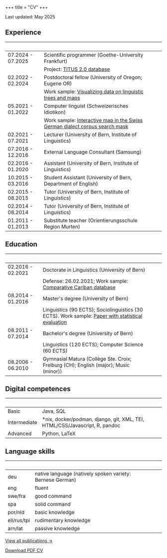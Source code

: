 +++
title = "CV"
+++

Last updated: May 2025

## Experience

| &nbsp; | &nbsp; | &nbsp; | &nbsp; |
|--------------|-------|---------|-
| 07.2024 - 07.2025 | Scientific programmer (Goethe-University Frankfurt) | &nbsp; | &nbsp; |
| &nbsp; | Project: [TITUS 2.0 database](https://titus2.uni-frankfurt.de/) | &nbsp; | &nbsp; |
| 02.2022 - 02.2024 | Postdoctoral fellow (University of Oregon; Eugene OR) | &nbsp; | &nbsp; |
| &nbsp; | Work sample: [Visualizing data on linguistic trees and maps](https://lingtreemaps.readthedocs.io/en/latest/examples.html) | &nbsp; | &nbsp; |
| 05.2021 - 01.2022 | Computer linguist (Schweizerisches Idiotikon) | &nbsp; | &nbsp; |
| &nbsp; | Work sample: [Interactive map in the Swiss German dialect corpus search mask](https://chmk.ch/de/) | &nbsp; | &nbsp; |
| 02.2021 - 07.2021 | Lecturer (University of Bern, Institute of Linguistics) | &nbsp; | &nbsp; |
| 07.2016 - 12.2016 | External Language Consultant (Samsung) | &nbsp; | &nbsp; |
| 02.2016 - 01.2020 | Assistant (University of Bern, Institute of Linguistics) | &nbsp; | &nbsp; |
| 10.2015 - 03.2016 | Student Assistant (University of Bern, Department of English) | &nbsp; | &nbsp; |
| 02.2015 - 08.2015 | Tutor (University of Bern, Institute of Linguistics) | &nbsp; | &nbsp; |
| 02.2014 - 08.2014 | Tutor (University of Bern, Institute of Linguistics) | &nbsp; | &nbsp; |
| 01.2011 - 01.2013 | Substitute teacher (Orientierungsschule Region Murten) | &nbsp; | &nbsp; |

## Education

| &nbsp; | &nbsp; | &nbsp; | &nbsp; |
|--------------|-------|---------|-
| 02.2016 - 02.2021 | Doctorate in Linguistics (University of Bern) | &nbsp; | &nbsp; |
| &nbsp; | Defense: 26.02.2021; Work sample: [Comparative Cariban database](https://cariban.clld.org/) | &nbsp; | &nbsp; |
| 08.2014 - 01.2016 | Master's degree (University of Bern) | &nbsp; | &nbsp; |
| &nbsp; | Linguistics (90 ECTS); Sociolinguistics (30 ECTS). Work sample: [Paper with statistical evaluation](https://e.pcloud.link/publink/show?code=XZ7QS9ZfUJrWJzOpAhMr4Xy2C5OoSSLgKfy) | &nbsp; | &nbsp; |
| 08.2011 - 07.2014 | Bachelor's degree (University of Bern) | &nbsp; | &nbsp; |
| &nbsp; | Linguistics (120 ECTS); Computer Science (60 ECTS) | &nbsp; | &nbsp; |
| 08.2006 - 06.2010 | Gymnasial Matura (Collège Ste. Croix; Freiburg (CH); English (major); Music (minor)) | &nbsp; | &nbsp; |

## Digital competences

| &nbsp; | &nbsp; | &nbsp; | &nbsp; |
|--------------|-------|---------|-
| Basic | Java, SQL | &nbsp; | &nbsp; |
| Intermediate | *nix, docker/podman, django, git, XML, TEI, HTML/CSS/Javascript, R, pandoc | &nbsp; | &nbsp; |
| Advanced | Python, LaTeX | &nbsp; | &nbsp; |

## Language skills

| &nbsp; | &nbsp; | &nbsp; | &nbsp; |
|--------------|-------|---------|-
| deu | native language (natively spoken variety: Bernese German) | &nbsp; | &nbsp; |
| eng | fluent | &nbsp; | &nbsp; |
| swe/fra | good command | &nbsp; | &nbsp; |
| spa | solid command | &nbsp; | &nbsp; |
| por/nld | basic knowledge | &nbsp; | &nbsp; |
| ell/rus/tpi | rudimentary knowledge | &nbsp; | &nbsp; |
| arn/lat | passive knowledge | &nbsp; | &nbsp; |

[View all publications →](/publications)

[Download PDF CV](/pdfs/cv.pdf)